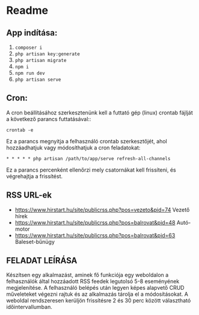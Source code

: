# Readme

## App indítása:

1. `composer i`
2. `php artisan key:generate`
3. `php artisan migrate`
3. `npm i`
4. `npm run dev`
5. `php artisan serve`

## Cron:

A cron  beállításához szerkesztenünk kell a futtató gép (linux) crontab fájlját a következő parancs futtatásával::

`crontab -e`

Ez a parancs megnyitja a felhasználó crontab szerkesztőjét, ahol hozzáadhatjuk vagy módosíthatjuk a cron feladatokat:

`* * * * * php artisan /path/to/app/serve refresh-all-channels`

Ez a parancs percenként ellenőrzi mely csatornákat kell frissíteni, és végrehajtja a frissítést.

## RSS URL-ek

- https://www.hirstart.hu/site/publicrss.php?pos=vezeto&pid=74 Vezető hírek
- https://www.hirstart.hu/site/publicrss.php?pos=balrovat&pid=48 Autó-motor
- https://www.hirstart.hu/site/publicrss.php?pos=balrovat&pid=63 Baleset-bűnügy

## FELADAT LEÍRÁSA

Készítsen egy alkalmazást, aminek fő funkciója egy weboldalon a felhasználók által hozzáadott RSS feedek legutolsó 5-8 eseményének megjelenítése. A felhasználó belépés után legyen képes alapvető CRUD műveleteket végezni rajtuk és az alkalmazás tárolja el a módosításokat. A weboldal rendszeresen kerüljön frissítésre 2 és 30 perc között választható időintervallumban.
